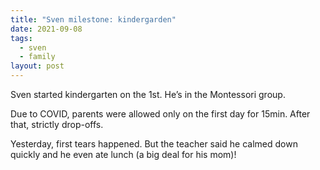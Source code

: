 ```yaml
---
title: "Sven milestone: kindergarden"
date: 2021-09-08
tags:
  - sven
  - family
layout: post
---
```


Sven started kindergarten on the 1st. He’s in the Montessori group.

Due to COVID, parents were allowed only on the first day for 15min. After that, strictly drop-offs.

Yesterday, first tears happened. But the teacher said he calmed down quickly and he even ate lunch (a big deal for his mom)!
